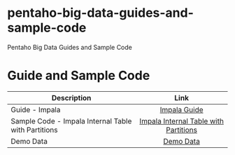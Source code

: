 # pentaho-big-data-guides-and-sample-code
Pentaho Big Data Guides and Sample Code


# Guide and Sample Code


| Description | Link|
| ------------- |:-------------:|
| Guide - Impala | [Impala Guide](https://github.com/caiomsouza/pentaho-big-data-guides-and-sample-code/tree/master/guides) | 
| Sample Code - Impala Internal Table with Partitions | [Impala Internal Table with Partitions](https://github.com/caiomsouza/pentaho-big-data-guides-and-sample-code/blob/master/sample-code/impala_internal_table_with_partitions/README.md) | 
| Demo Data | [Demo Data](https://github.com/caiomsouza/pentaho-big-data-guides-and-sample-code/tree/master/demo-data) | 

